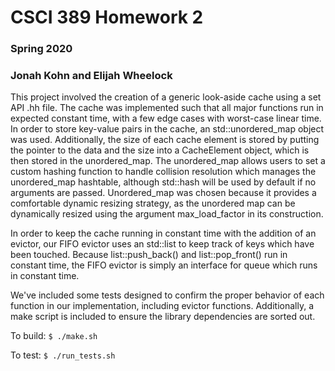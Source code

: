 # CSCI 389 Homework 2
### Spring 2020
### Jonah Kohn and Elijah Wheelock

This project involved the creation of a generic look-aside cache using a set API .hh file. The cache was implemented such that all major functions run in expected constant time, with a few edge cases with worst-case linear time. In order to store key-value pairs in the cache, an std::unordered_map object was used.  Additionally, the size of each cache element is stored by putting the pointer to the data and the size into a CacheElement object, which is then stored in the unordered_map. The unordered_map allows users to set a custom hashing function to handle collision resolution which manages the unordered_map hashtable, although std::hash will be used by default if no arguments are passed. Unordered_map was chosen because it provides a comfortable dynamic resizing strategy, as the unordered map can be dynamically resized using the argument max_load_factor in its construction.

In order to keep the cache running in constant time with the addition of an evictor, our FIFO evictor uses an std::list to keep track of keys which have been touched. Because list::push_back() and list::pop_front() run in constant time, the FIFO evictor is simply an interface for queue which runs in constant time.

We've included some tests designed to confirm the proper behavior of each function in our implementation, including evictor functions. Additionally, a make script is included to ensure the library dependencies are sorted out. 

To build: `$ ./make.sh`

To test: `$ ./run_tests.sh`
